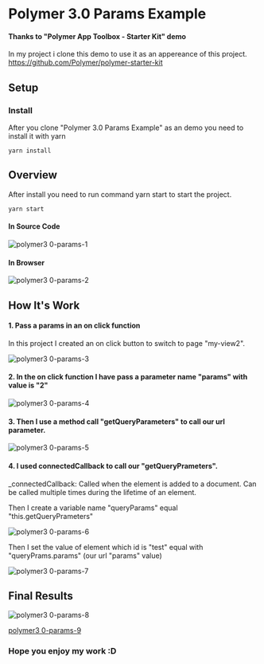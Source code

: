 # Polymer 3.0 Params Example

#### Thanks to "Polymer App Toolbox - Starter Kit" demo

In my project i clone this demo to use it as an appereance of this project.
https://github.com/Polymer/polymer-starter-kit

## Setup

### Install

After you clone "Polymer 3.0 Params Example" as an demo you need to install it with yarn

    yarn install

## Overview

After install you need to run command yarn start to start the project.

    yarn start


#### In Source Code

![polymer3 0-params-1](https://user-images.githubusercontent.com/33189395/75601126-c14b3500-5aea-11ea-8122-ba53ccbf3abb.jpg)

#### In Browser

![polymer3 0-params-2](https://user-images.githubusercontent.com/33189395/75601129-cad49d00-5aea-11ea-8312-d666f2fce2c1.jpg)

## How It's Work

#### 1. Pass a params in an on click function

In this project I created an on click button to switch to page "my-view2".

![polymer3 0-params-3](https://user-images.githubusercontent.com/33189395/75601201-88f82680-5aeb-11ea-9126-24019d21fe97.jpg)

#### 2. In the on click function I have pass a parameter name "params" with value is "2"

![polymer3 0-params-4](https://user-images.githubusercontent.com/33189395/75601231-daa0b100-5aeb-11ea-825d-dae86c664ba3.jpg)

#### 3. Then I use a method call "getQueryParameters" to call our url parameter.

![polymer3 0-params-5](https://user-images.githubusercontent.com/33189395/75601281-3ec37500-5aec-11ea-9a65-88799de6c041.jpg)

#### 4. I used connectedCallback to call our "getQueryPrameters".

_connectedCallback: Called when the element is added to a document. Can be called multiple times during the lifetime of an element.

Then I create a variable name "queryParams" equal "this.getQueryPrameters"

![polymer3 0-params-6](https://user-images.githubusercontent.com/33189395/75601360-d6c15e80-5aec-11ea-828f-dd99723d3af9.jpg)

Then I set the value of element which id is "test" equal with "queryPrams.params" (our url "params" value)

![polymer3 0-params-7](https://user-images.githubusercontent.com/33189395/75601422-7d0d6400-5aed-11ea-9892-f6507b062a2f.jpg)


## Final Results

![polymer3 0-params-8](https://user-images.githubusercontent.com/33189395/75601438-bf36a580-5aed-11ea-93d5-460b7810070d.jpg)

[polymer3 0-params-9](https://user-images.githubusercontent.com/33189395/75601465-02911400-5aee-11ea-93dc-142a9ce68380.jpg)


### Hope you enjoy my work :D
